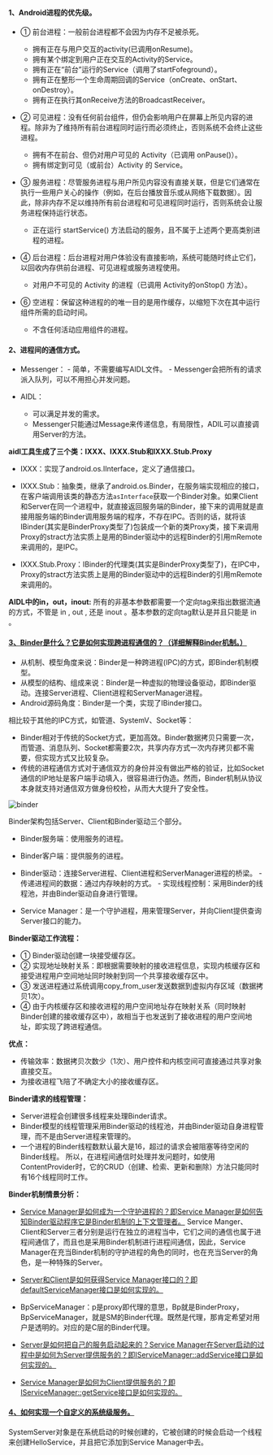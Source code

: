 #### 1、Android进程的优先级。

  - ① 前台进程：一般前台进程都不会因为内存不足被杀死。
  
    - 拥有正在与用户交互的activity(已调用onResume)。
    - 拥有某个绑定到用户正在交互的Activity的Service。
    - 拥有正在“前台”运行的Service（调用了startFofeground）。
    - 拥有正在整形一个生命周期回调的Service（onCreate、onStart、onDestroy）。
    - 拥有正在执行其onReceive方法的BroadcastReceiver。
    
  - ② 可见进程：没有任何前台组件，但仍会影响用户在屏幕上所见内容的进程。除非为了维持所有前台进程同时运行而必须终止，否则系统不会终止这些进程。
  
    - 拥有不在前台、但仍对用户可见的 Activity（已调用 onPause()）。
    - 拥有绑定到可见（或前台）Activity 的 Service。
    
  - ③ 服务进程：尽管服务进程与用户所见内容没有直接关联，但是它们通常在执行一些用户关心的操作（例如，在后台播放音乐或从网络下载数据）。因此，除非内存不足以维持所有前台进程和可见进程同时运行，否则系统会让服务进程保持运行状态。
  
    - 正在运行 startService() 方法启动的服务，且不属于上述两个更高类别进程的进程。
    
  - ④ 后台进程：后台进程对用户体验没有直接影响，系统可能随时终止它们，以回收内存供前台进程、可见进程或服务进程使用。
  
    - 对用户不可见的 Activity 的进程（已调用 Activity的onStop() 方法）。
    
  - ⑥ 空进程：保留这种进程的的唯一目的是用作缓存，以缩短下次在其中运行组件所需的启动时间。
  
    - 不含任何活动应用组件的进程。
    
#### 2、进程间的通信方式。
   
   - Messenger：
    - 简单，不需要编写AIDL文件。
    - Messenger会把所有的请求派入队列，可以不用担心并发问题。
    
  - AIDL：
    - 可以满足并发的需求。
    - Messenger只能通过Message来传递信息，有局限性，ADIL可以直接调用Server的方法。  
    
  **aidl工具生成了三个类：IXXX、IXXX.Stub和IXXX.Stub.Proxy**
   - IXXX：实现了android.os.IInterface，定义了通信接口。
   
   - IXXX.Stub：抽象类，继承了android.os.Binder，在服务端实现相应的接口，在客户端调用该类的静态方法`asInterface`获取一个Binder对象。如果Client和Server在同一个进程中，就直接返回服务端的Binder，接下来的调用就是直接用服务端的Binder调用服务端的程序，不存在IPC。否则的话，就将该IBinder(其实是BinderProxy类型了)包装成一个新的类Proxy类，接下来调用Proxy的stract方法实质上是用的Binder驱动中的远程Binder的引用mRemote来调用的，是IPC。
   
   - IXXX.Stub.Proxy：IBinder的代理类(其实是BinderProxy类型了)，在IPC中，Proxy的stract方法实质上是用的Binder驱动中的远程Binder的引用mRemote来调用的。

   **AIDL中的in，out，inout:**
   所有的非基本参数都需要一个定向tag来指出数据流通的方式，不管是 in , out , 还是 inout 。基本参数的定向tag默认是并且只能是 in 。
   
   
   
   
   



#### [3、Binder是什么？它是如何实现跨进程通信的？（详细解释Binder机制。）](https://blog.csdn.net/carson_ho/article/details/73560642)

  - 从机制、模型角度来说：Binder是一种跨进程(IPC)的方式，即Binder机制模型。
  - 从模型的结构、组成来说：Binder是一种虚拟的物理设备驱动，即Binder驱动。连接Server进程、Client进程和ServerManager进程。
  - Android源码角度：Binder是一个类，实现了IBinder接口。

   相比较于其他的IPC方式，如管道、SystemV、Socket等：
   - Binder相对于传统的Socket方式，更加高效。Binder数据拷贝只需要一次，而管道、消息队列、Socket都需要2次，共享内存方式一次内存拷贝都不需要，但实现方式又比较复杂。
   - 传统的进程通信方式对于通信双方的身份并没有做出严格的验证，比如Socket通信的IP地址是客户端手动填入，很容易进行伪造。然而，Binder机制从协议本身就支持对通信双方做身份校检，从而大大提升了安全性。
   
   ![binder](https://github.com/chen-eugene/Interview/blob/master/image/20181206225009.png)
   
   Binder架构包括Server、Client和Binder驱动三个部分。
   - Binder服务端：使用服务的进程。
   
   - Binder客户端：提供服务的进程。
   
   - Binder驱动：连接Server进程、Client进程和ServerManager进程的桥梁。
    - 传递进程间的数据：通过内存映射的方式。
    - 实现线程控制：采用Binder的线程池，并由Binder驱动自身进行管理。
   
   - Service Manager：是一个守护进程，用来管理Server，并向Client提供查询Server接口的能力。
   
   **Binder驱动工作流程：**
   - ① Binder驱动创建一块接受缓存区。
   - ② 实现地址映射关系：即根据需要映射的接收进程信息，实现内核缓存区和接受进程用户空间地址同时映射到同一个共享接收缓存区中。
   - ③ 发送进程通过系统调用copy_from_user发送数据到虚拟内存区域（数据拷贝1次）。
   - ④ 由于内核缓存区和接收进程的用户空间地址存在映射关系（同时映射Binder创建的接收缓存区中），故相当于也发送到了接收进程的用户空间地址，即实现了跨进程通信。
   
   **优点：**
   - 传输效率：数据拷贝次数少（1次）、用户控件和内核空间可直接通过共享对象直接交互。
   - 为接收进程飞陪了不确定大小的接收缓存区。
   
   **Binder请求的线程管理：**
   - Server进程会创建很多线程来处理Binder请求。
   - Binder模型的线程管理采用Binder驱动的线程池，并由Binder驱动自身进程管理，而不是由Server进程来管理的。
   - 一个进程的Binder线程数默认最大是16，超过的请求会被阻塞等待空闲的Binder线程。
    所以，在进程间通信时处理并发问题时，如使用ContentProvider时，它的CRUD（创建、检索、更新和删除）方法只能同时有16个线程同时工作。
    
 **Binder机制情景分析：**
  - [Service Manager是如何成为一个守护进程的？即Service Manager是如何告知Binder驱动程序它是Binder机制的上下文管理者。](https://blog.csdn.net/luoshengyang/article/details/6621566)
   Service Manger、Client和Server三者分别是运行在独立的进程当中，它们之间的通信也属于进程间通信了，而且也是采用Binder机制进行进程间通信，因此，Service Manager在充当Binder机制的守护进程的角色的同时，也在充当Server的角色，是一种特殊的Server。
   
  - [Server和Client是如何获得Service Manager接口的？即defaultServiceManager接口是如何实现的。](https://blog.csdn.net/luoshengyang/article/details/6627260)
    
   - BpServiceManager：p是proxy即代理的意思，Bp就是BinderProxy，BpServiceManager，就是SM的Binder代理。既然是代理，那肯定希望对用户是透明的。对应的是C层的Binder代理。
    
  - [Server是如何把自己的服务启动起来的？Service Manager在Server启动的过程中是如何为Server提供服务的？即IServiceManager::addService接口是如何实现的。](https://blog.csdn.net/luoshengyang/article/details/6629298)
  
  - [Service Manager是如何为Client提供服务的？即IServiceManager::getService接口是如何实现的。](https://blog.csdn.net/luoshengyang/article/details/6633311)
    
#### [4、如何实现一个自定义的系统级服务。](https://blog.csdn.net/luoshengyang/article/details/6642463)
  SystemServer对象是在系统启动的时候创建的，它被创建的时候会启动一个线程来创建HelloService，并且把它添加到Service Manager中去。



   
   
   
   
   
   
   
   
   
   
   
   
   
   
   
   
   
   
   
   
   
   
   
   
   
   
   
   
   
   
